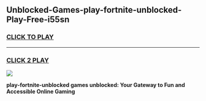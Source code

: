 
## Unblocked-Games-play-fortnite-unblocked-Play-Free-i55sn
<h3>
<a href="https://premium76.site?title=play-fortnite-unblocked&ref=18A">CLICK TO PLAY</a></h3>
<hr>

<h3>
<a href="https://premium76.site?title=play-fortnite-unblocked&ref=18A">CLICK 2 PLAY</a>
  
</h3>

<a href="https://premium76.site?title=play-fortnite-unblocked&ref=18A"><img src="https://clearcache.store/games.png"></a>


**play-fortnite-unblocked games unblocked: Your Gateway to Fun and Accessible Online Gaming**
